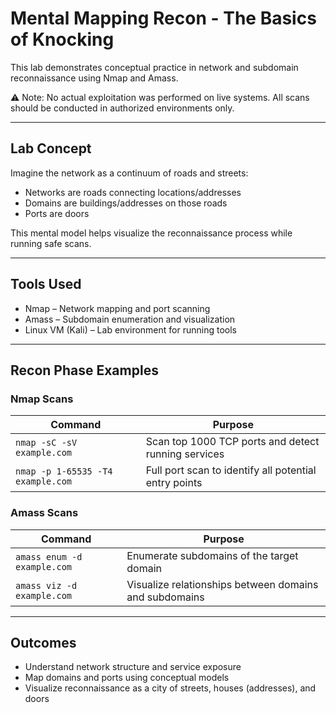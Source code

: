 # Mental Mapping Recon - The Basics of Knocking

This lab demonstrates conceptual practice in network and subdomain reconnaissance using Nmap and Amass.

⚠️ Note: No actual exploitation was performed on live systems. All scans should be conducted in authorized environments only.

---

## Lab Concept

Imagine the network as a continuum of roads and streets:
- Networks are roads connecting locations/addresses
- Domains are buildings/addresses on those roads
- Ports are doors 

This mental model helps visualize the reconnaissance process while running safe scans.

---

## Tools Used

- Nmap – Network mapping and port scanning
- Amass – Subdomain enumeration and visualization
- Linux VM (Kali) – Lab environment for running tools

---

## Recon Phase Examples

### Nmap Scans

| Command | Purpose |
|--------|---------|
| `nmap -sC -sV example.com` | Scan top 1000 TCP ports and detect running services |
| `nmap -p 1-65535 -T4 example.com` | Full port scan to identify all potential entry points |

### Amass Scans

| Command | Purpose |
|--------|---------|
| `amass enum -d example.com` | Enumerate subdomains of the target domain |
| `amass viz -d example.com` | Visualize relationships between domains and subdomains |

---

## Outcomes

- Understand network structure and service exposure
- Map domains and ports using conceptual models
- Visualize reconnaissance as a city of streets, houses (addresses), and doors
